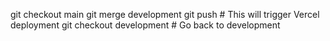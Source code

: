 git checkout main
git merge development
git push  # This will trigger Vercel deployment
git checkout development  # Go back to development